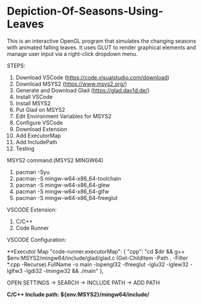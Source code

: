 # Depiction-Of-Seasons-Using-Leaves
This is an interactive OpenGL program that simulates the changing seasons with animated falling leaves. It uses GLUT to render graphical elements and manage user input via a right-click dropdown menu.

STEPS:
1) Download VSCode (https://code.visualstudio.com/download)
2) Download MSYS2 (https://www.msys2.org/)
3) Generate and Download Glad (https://glad.dav1d.de/)
4) Install VSCode
5) Install MSYS2
6) Put Glad on MSYS2
7) Edit Environment Variables for MSYS2
8) Configure VSCode
9) Download Extension
10) Add ExecutorMap
11) Add IncludePath
12) Testing

MSYS2 command:(MSYS2 MINGW64)
 1) pacman -Syu
 2) pacman -S mingw-w64-x86_64-toolchain
 3) pacman -S mingw-w64-x86_64-glew
 4) pacman -S mingw-w64-x86_64-glfw
 5) pacman -S mingw-w64-x86_64-freeglut

VSCODE Extension:
 1) C/C++
 2) Code Runner

VSCODE Configuration:

**Executor Map
"code-runner.executorMap": {
        "cpp": "cd $dir && g++ $env:MSYS2/mingw64/include/glad/glad.c (Get-ChildItem -Path . -Filter *.cpp -Recurse).FullName -o main -lopengl32 -lfreeglut -lglu32 -lglew32 -lglfw3 -lgdi32 -lmingw32 && ./main"
},

OPEN SETTINGS -> SEARCH -> INCLUDE PATH -> ADD PATH

**C/C++ Include path:
${env:MSYS2}/mingw64/include/**





